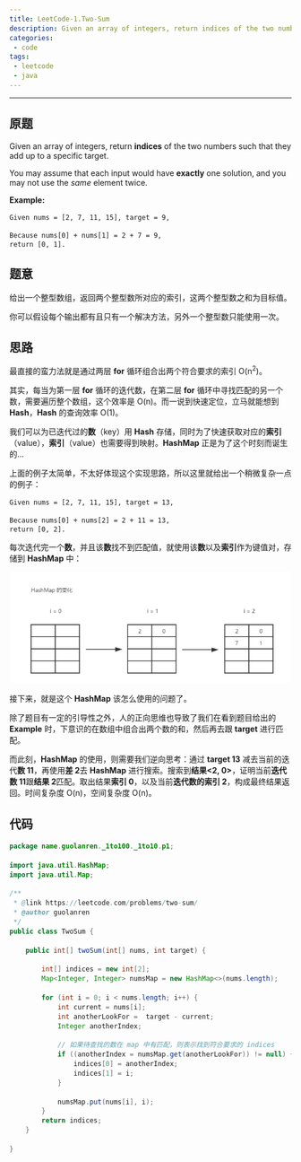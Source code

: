 ```yaml
---
title: LeetCode-1.Two-Sum
description: Given an array of integers, return indices of the two numbers such that they add up to a specific target...
categories: 
 - code
tags:
 - leetcode
 - java
---
```


------

## 原题

Given an array of integers, return **indices** of the two numbers such that they add up to a specific target.

You may assume that each input would have **exactly** one solution, and you may not use the *same* element twice.

**Example:**

```
Given nums = [2, 7, 11, 15], target = 9,

Because nums[0] + nums[1] = 2 + 7 = 9,
return [0, 1].
```

## 题意

给出一个整型数组，返回两个整型数所对应的索引，这两个整型数之和为目标值。

你可以假设每个输出都有且只有一个解决方法，另外一个整型数只能使用一次。

## 思路

最直接的蛮力法就是通过两层 **for** 循环组合出两个符合要求的索引 O(n<sup>2</sup>)。

其实，每当为第一层 **for** 循环的迭代数，在第二层 **for** 循环中寻找匹配的另一个数，需要遍历整个数组，这个效率是 O(n)。而一说到快速定位，立马就能想到 **Hash**，**Hash** 的查询效率 O(1)。

我们可以为已迭代过的**数**（key）用 **Hash** 存储，同时为了快速获取对应的**索引**（value），**索引**（value）也需要得到映射。**HashMap** 正是为了这个时刻而诞生的...

上面的例子太简单，不太好体现这个实现思路，所以这里就给出一个稍微复杂一点的例子：

```
Given nums = [2, 7, 11, 15], target = 13,

Because nums[0] + nums[2] = 2 + 11 = 13,
return [0, 2].
```

每次迭代完一个**数**，并且该**数**找不到匹配值，就使用该**数**以及**索引**作为键值对，存储到 **HashMap** 中：

![HashMap 内部数据变化](https://github.com/guolanren/gallery/blob/master/leetcode/1to100/1to10/p1-Two-Sum/HashMap-Data.png?raw=true)

接下来，就是这个 **HashMap** 该怎么使用的问题了。

除了题目有一定的引导性之外，人的正向思维也导致了我们在看到题目给出的 **Example** 时，下意识的在数组中组合出两个数的和，然后再去跟 **target** 进行匹配。

而此刻，**HashMap** 的使用，则需要我们逆向思考：通过 **target 13** 减去当前的迭代**数 11**，再使用**差 2**去 **HashMap** 进行搜索。搜索到**结果<2, 0>**，证明当前**迭代数 11**跟**结果 2**匹配。取出结果**索引 0**，以及当前**迭代数的索引 2**，构成最终结果返回。时间复杂度 O(n)，空间复杂度 O(n)。

## 代码

```java
package name.guolanren._1to100._1to10.p1;

import java.util.HashMap;
import java.util.Map;

/**
 * @link https://leetcode.com/problems/two-sum/
 * @author guolanren
 */
public class TwoSum {

    public int[] twoSum(int[] nums, int target) {

        int[] indices = new int[2];
        Map<Integer, Integer> numsMap = new HashMap<>(nums.length);

        for (int i = 0; i < nums.length; i++) {
            int current = nums[i];
            int anotherLookFor =  target - current;
            Integer anotherIndex;

            // 如果待查找的数在 map 中有匹配，则表示找到符合要求的 indices
            if ((anotherIndex = numsMap.get(anotherLookFor)) != null) {
                indices[0] = anotherIndex;
                indices[1] = i;
            }

            numsMap.put(nums[i], i);
        }
        return indices;
    }

}
```